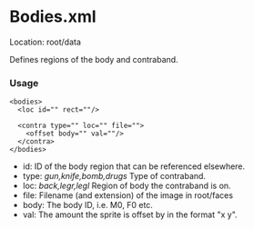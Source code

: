 # Bodies.xml

Location: root/data

Defines regions of the body and contraband.

### Usage

```
<bodies>
  <loc id="" rect=""/>
  
  <contra type="" loc="" file="">
    <offset body="" val=""/>
  </contra>
</bodies>
```

* id: ID of the body region that can be referenced elsewhere.
* type: _gun,knife,bomb,drugs_ Type of contraband.
* loc: _back,legr,legl_ Region of body the contraband is on.
* file: Filename (and extension) of the image in root/faces
* body: The body ID, i.e. M0, F0 etc.
* val: The amount the sprite is offset by in the format "x y".
